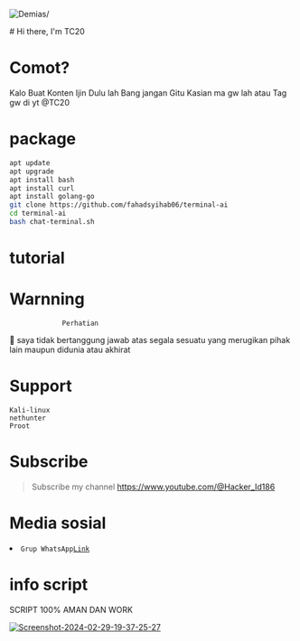 <p align=left> <img src=https://komarev.com/ghpvc/?username=vindraid alt=Demias/> </p>
# Hi there, I'm TC20 

# Comot?
Kalo Buat Konten Ijin Dulu lah Bang jangan Gitu
Kasian ma gw lah atau Tag gw di yt @TC20

# package
```Bash
apt update
apt upgrade
apt install bash
apt install curl
apt install golang-go
git clone https://github.com/fahadsyihab06/terminal-ai
cd terminal-ai
bash chat-terminal.sh
```
# tutorial 



# Warnning
                 Perhatian

📢 saya tidak bertanggung jawab atas segala sesuatu yang merugikan pihak lain maupun didunia atau akhirat 

# Support
```
Kali-linux
nethunter
Proot
```

# Subscribe 
> Subscribe my channel
> https://www.youtube.com/@Hacker_Id186

# Media sosial
<li><code>Grup WhatsApp<a href="https://chat.whatsapp.com/BzgGrdKMiOdK8hjbcW0AZb">Link</a></code></li> 



# info script 
SCRIPT 100% AMAN DAN WORK 

<a href="https://ibb.co/pwwsCmh"><img src="https://i.ibb.co/bmmypfb/Screenshot-2024-02-29-19-37-25-27.png" alt="Screenshot-2024-02-29-19-37-25-27" border="0"></a>
